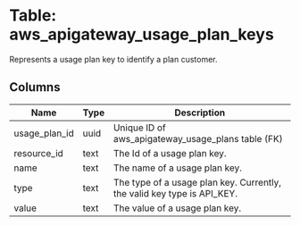 
# Table: aws_apigateway_usage_plan_keys
Represents a usage plan key to identify a plan customer.
## Columns
| Name        | Type           | Description  |
| ------------- | ------------- | -----  |
|usage_plan_id|uuid|Unique ID of aws_apigateway_usage_plans table (FK)|
|resource_id|text|The Id of a usage plan key.|
|name|text|The name of a usage plan key.|
|type|text|The type of a usage plan key. Currently, the valid key type is API_KEY.|
|value|text|The value of a usage plan key.|
